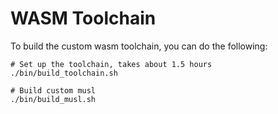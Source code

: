 # WASM Toolchain

To build the custom wasm toolchain, you can do the following:

```
# Set up the toolchain, takes about 1.5 hours
./bin/build_toolchain.sh

# Build custom musl
./bin/build_musl.sh
```